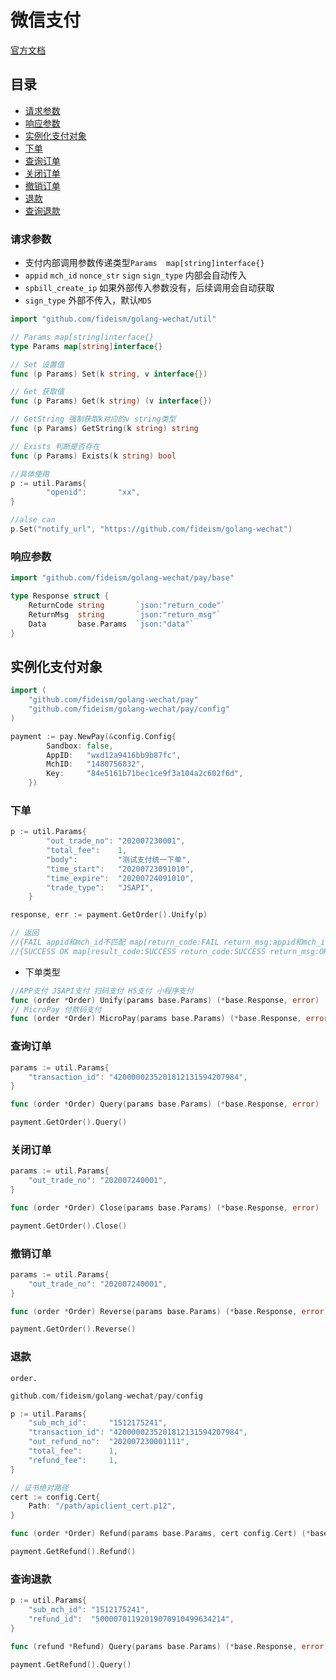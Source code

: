 # 微信支付

[官方文档](https://pay.weixin.qq.com/wiki/doc/api/index.html)

## 目录
- [请求参数](#请求参数)
- [响应参数](#响应参数)
- [实例化支付对象](#实例化支付对象)
- [下单](#下单)
- [查询订单](#查询订单)
- [关闭订单](#关闭订单)
- [撤销订单](#撤销订单)
- [退款](#退款)
- [查询退款](#查询退款)

### 请求参数

- 支付内部调用参数传递类型`Params  map[string]interface{}` 
- `appid` `mch_id` `nonce_str` `sign` `sign_type` 内部会自动传入
- `spbill_create_ip` 如果外部传入参数没有，后续调用会自动获取
- `sign_type` 外部不传入，默认`MD5`

```go
import "github.com/fideism/golang-wechat/util"

// Params map[string]interface{}
type Params map[string]interface{}

// Set 设置值
func (p Params) Set(k string, v interface{})

// Get 获取值
func (p Params) Get(k string) (v interface{})

// GetString 强制获取k对应的v string类型
func (p Params) GetString(k string) string

// Exists 判断是否存在
func (p Params) Exists(k string) bool

//具体使用
p := util.Params{
		"openid":       "xx",
}

//alse can
p.Set("notify_url", "https://github.com/fideism/golang-wechat")
```

### 响应参数
```go
import "github.com/fideism/golang-wechat/pay/base"

type Response struct {
	ReturnCode string       `json:"return_code"`
	ReturnMsg  string       `json:"return_msg"`
	Data       base.Params  `json:"data"`
}
```

## 实例化支付对象

```go
import (
	"github.com/fideism/golang-wechat/pay"
	"github.com/fideism/golang-wechat/pay/config"
)

payment := pay.NewPay(&config.Config{
		Sandbox: false,
		AppID:   "wxd12a9416bb9b87fc",
		MchID:   "1480756832",
		Key:     "84e5161b71bec1ce9f3a104a2c602f6d",
	})
```

### 下单


```go
p := util.Params{
		"out_trade_no": "202007230001",
		"total_fee":    1,
		"body":         "测试支付统一下单",
		"time_start":   "20200723091010",
		"time_expire":  "20200724091010",
		"trade_type":   "JSAPI",
	}

response, err := payment.GetOrder().Unify(p)

// 返回
//{FAIL appid和mch_id不匹配 map[return_code:FAIL return_msg:appid和mch_id不匹配]}
//{SUCCESS OK map[result_code:SUCCESS return_code:SUCCESS return_msg:OK  trade_type:JSAPI.......]}
```

- 下单类型
```go
//APP支付 JSAPI支付 扫码支付 H5支付 小程序支付
func (order *Order) Unify(params base.Params) (*base.Response, error)
// MicroPay 付款码支付
func (order *Order) MicroPay(params base.Params) (*base.Response, error)
```

### 查询订单
```go
params := util.Params{
    "transaction_id": "4200000235201812131594207984",
}

func (order *Order) Query(params base.Params) (*base.Response, error)

payment.GetOrder().Query()
```

### 关闭订单
```go
params := util.Params{
    "out_trade_no": "202007240001",
}

func (order *Order) Close(params base.Params) (*base.Response, error)

payment.GetOrder().Close()
```

### 撤销订单
```go
params := util.Params{
    "out_trade_no": "202007240001",
}

func (order *Order) Reverse(params base.Params) (*base.Response, error)

payment.GetOrder().Reverse()
```

### 退款

`order.`

```go
github.com/fideism/golang-wechat/pay/config

p := util.Params{
    "sub_mch_id":     "1512175241",
    "transaction_id": "4200000235201812131594207984",
    "out_refund_no":  "202007230001111",
    "total_fee":      1,
    "refund_fee":     1,
}

// 证书绝对路径
cert := config.Cert{
    Path: "/path/apiclient_cert.p12", 
}

func (order *Order) Refund(params base.Params, cert config.Cert) (*base.Response, error)

payment.GetRefund().Refund()
```

### 查询退款
```go
p := util.Params{
    "sub_mch_id": "1512175241",
    "refund_id":  "50000701192019070910499634214",
}

func (refund *Refund) Query(params base.Params) (*base.Response, error)

payment.GetRefund().Query()
```